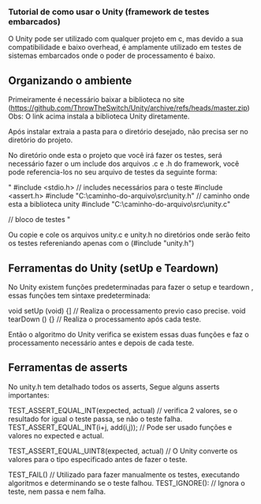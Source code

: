 ### Tutorial de como usar o Unity (framework de testes embarcados)

O Unity pode ser utilizado com qualquer projeto em c, mas devido a sua compatibilidade e baixo overhead, é amplamente utilizado em testes de sistemas embarcados onde o poder de processamento é baixo.
  

## Organizando o ambiente

Primeiramente é necessário baixar a biblioteca no site (https://github.com/ThrowTheSwitch/Unity/archive/refs/heads/master.zip) 
Obs: O link acima instala a biblioteca Unity diretamente.

Após instalar extraia a pasta para o diretório desejado, não precisa ser no diretório do projeto.  

No diretório onde esta o projeto que você irá fazer os testes, será necessário fazer o um include dos arquivos .c e .h do framework,
você pode referencia-los no seu arquivo de testes da seguinte forma:

"
#include <stdio.h> // includes necessários para o teste
#include <assert.h>
#include "C:\caminho-do-arquivo\src\unity.h" // caminho onde esta a biblioteca unity
#include "C:\caminho-do-arquivo\src\unity.c"

// bloco de testes
"

Ou copie e cole os arquivos unity.c e unity.h no diretórios onde serão feito os testes refereniando apenas com o (#include "unity.h")

## Ferramentas do Unity (setUp e Teardown)

No Unity existem funções predeterminadas para fazer o setup e teardown , essas funções tem sintaxe predeterminada:

void setUp (void) {] // Realiza o processamento previo caso precise.
void tearDown () {} //  Realiza o processamento após cada teste.

Então o algoritmo do Unity verifica se existem essas duas funções e faz o processamento necessário antes e depois de cada teste. 

## Ferramentas de asserts

No unity.h tem detalhado todos os asserts, Segue alguns asserts importantes:

TEST_ASSERT_EQUAL_INT(expected, actual) // verifica 2 valores, se o resultado for igual o teste passa, se não o teste falha.
TEST_ASSERT_EQUAL_INT(i+j, add(i,j)); // Pode ser usado funções e valores no expected e actual.

TEST_ASSERT_EQUAL_UINT8(expected, actual) // O Unity converte os valores para o tipo especificado antes de fazer o teste.

TEST_FAIL() // Utilizado para fazer manualmente os testes, executando algoritmos e determinando se o teste falhou.
TEST_IGNORE(): // Ignora o teste, nem passa e nem falha.
